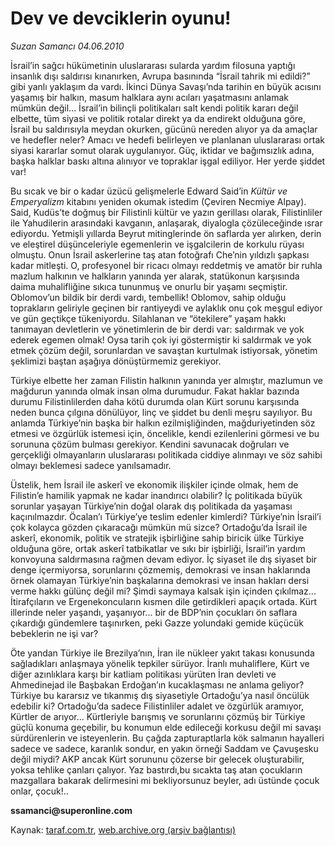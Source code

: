 # Dev ve devciklerin oyunu! 

*Suzan Samancı 04.06.2010*

<div class="yazi">
<p>İsrail’in sağcı hükümetinin uluslararası sularda yardım filosuna yaptığı insanlık dışı saldırısı kınanırken, Avrupa basınında “İsrail tahrik mi edildi?” gibi yanlı yaklaşım da vardı. İkinci Dünya Savaşı’nda tarihin en büyük acısını yaşamış bir halkın, masum halklara aynı acıları yaşatmasını anlamak mümkün değil... İsrail’in bilinçli politikaları salt kendi politik kararı değil elbette, tüm siyasi ve politik rotalar direkt ya da endirekt olduğuna göre, İsrail bu saldırısıyla meydan okurken, gücünü nereden alıyor ya da amaçlar ve hedefler neler? Amacı ve hedefi belirleyen ve planlanan uluslararası ortak siyasi kararlar somut olarak uygulanıyor. Güç, iktidar ve bağımsızlık adına, başka halklar baskı altına alınıyor ve topraklar işgal ediliyor. Her yerde şiddet var!</p>
<p>Bu sıcak ve bir o kadar üzücü gelişmelerle Edward Said’in <i>Kültür ve Emperyalizm</i> kitabını yeniden okumak istedim (Çeviren Necmiye Alpay). Said, Kudüs’te doğmuş bir Filistinli kültür ve yazın gerillası olarak, Filistinliler ile Yahudilerin arasındaki kavganın, anlaşarak, diyalogla çözüleceğinde ısrar ediyordu. Yetmişli yıllarda Beyrut mitinglerinde ön saflarda yer alırken, derin ve eleştirel düşünceleriyle egemenlerin ve işgalcilerin de korkulu rüyası olmuştu. Onun İsrail askerlerine taş atan fotoğrafı Che’nin yıldızlı şapkası kadar mitleşti. O, profesyonel bir ricacı olmayı reddetmiş ve amatör bir ruhla mazlum halkının ve halkların yanında yer alarak, statükonun karşısında daima muhalifliğine sıkıca tununmuş ve onurlu bir yaşamı seçmiştir. Oblomov’un bildik bir derdi vardı, tembellik! Oblomov, sahip olduğu toprakların geliriyle geçinen bir rantiyeydi ve aylaklık onu çok meşgul ediyor ve gün geçtikçe tükeniyordu. Silahlanan ve “ötekilere” yaşam hakkı tanımayan devletlerin ve yönetimlerin de bir derdi var: saldırmak ve yok ederek egemen olmak! Oysa tarih çok iyi göstermiştir ki saldırmak ve yok etmek çözüm değil, sorunlardan ve savaştan kurtulmak istiyorsak, yönetim şeklimizi baştan aşağıya dönüştürmemiz gerekiyor.</p>
<p>Türkiye elbette her zaman Filistin halkının yanında yer almıştır, mazlumun ve mağdurun yanında olmak insan olma durumudur. Fakat haklar bazında durumu Filistinlilerden daha kötü durumda olan Kürt sorunu karşısında neden bunca çılgına dönülüyor, linç ve şiddet bu denli meşru sayılıyor. Bu anlamda Türkiye’nin başka bir halkın ezilmişliğinden, mağduriyetinden söz etmesi ve özgürlük istemesi için, öncelikle, kendi ezilenlerini görmesi ve bu sorununa çözüm bulması gerekiyor. Kendini savunacak doğruları ve gerçekliği olmayanların uluslararası politikada ciddiye alınmayı ve söz sahibi olmayı beklemesi sadece yanılsamadır.</p>
<p>Üstelik, hem İsrail ile askerî ve ekonomik ilişkiler içinde olmak, hem de Filistin’e hamilik yapmak ne kadar inandırıcı olabilir? İç politikada büyük sorunlar yaşayan Türkiye’nin doğal olarak dış politikada da yaşaması kaçınılmazdır. Öcalan’ı Türkiye’ye teslim edenler kimlerdi? Türkiye’nin İsrail’i çok kolayca gözden çıkaracağı mümkün mü sizce? Ortadoğu’da İsrail ile askerî, ekonomik, politik ve stratejik işbirliğine sahip biricik ülke Türkiye olduğuna göre, ortak askerî tatbikatlar ve sıkı bir işbirliği, İsrail’in yardım konvoyuna saldırmasına rağmen devam ediyor. İç siyaset ile dış siyaset bir denge içermiyorsa, sorunlarını çözmemiş, demokrasi ve insan haklarında örnek olamayan Türkiye’nin başkalarına demokrasi ve insan hakları dersi verme hakkı gülünç değil mi? Şimdi saymaya kalsak işin içinden çıkılmaz... İtirafçıların ve Ergenekoncuların kısmen dile getirdikleri apaçık ortada. Kürt illerinde neler yaşandı, yaşanıyor... bir de BDP’nin çocukları ön saflara çıkardığı gündemlere taşınırken, peki Gazze yolundaki gemide küçücük bebeklerin ne işi var?</p>
<p>Öte yandan Türkiye ile Brezilya’nın, İran ile nükleer yakıt takası konusunda sağladıkları anlaşmaya yönelik tepkiler sürüyor. İranlı muhaliflere, Kürt ve diğer azınlıklara karşı bir katliam politikası yürüten İran devleti ve Ahmedinejad ile Başbakan Erdoğan’ın kucaklaşması ne anlama geliyor? Türkiye bu kararsız ve tıkanmış dış siyasetiyle Ortadoğu’ya nasıl öncülük edebilir ki? Ortadoğu’da sadece Filistinliler adalet ve özgürlük aramıyor, Kürtler de arıyor... Kürtleriyle barışmış ve sorunlarını çözmüş bir Türkiye güçlü konuma geçebilir, bu konumun elde edileceği korkusu değil mi savaşı sürdürenlerin ve isteyenlerin. Bu çağda zapturaptlarla kök salmanın hayalleri sadece ve sadece, karanlık sondur, en yakın örneği Saddam ve Çavuşesku değil miydi? AKP ancak Kürt sorununu çözerse bir gelecek oluşturabilir, yoksa tehlike çanları çalıyor. Yaz bastırdı,bu sıcakta taş atan çocukların mazgallara bakarak delirmesini mi bekliyorsunuz beyler, adı üstünde çocuk onlar, çocuk!..</p>
<p><b>ssamanci@superonline.com</b></p></div>

Kaynak: [taraf.com.tr](http://www.taraf.com.tr:80/suzan-samanci/makale-dev-ve-devciklerin-oyunu.htm), [web.archive.org (arşiv bağlantısı)](http://web.archive.org/web/20100606210400/http://www.taraf.com.tr:80/suzan-samanci/makale-dev-ve-devciklerin-oyunu.htm)
